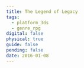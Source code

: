 ```yaml
---
title: The Legend of Legacy
tags:
  - platform_3ds
  - genre_rpg
digital: false
physical: true
guide: false
pending: false
date: 2016-01-08
---
```


